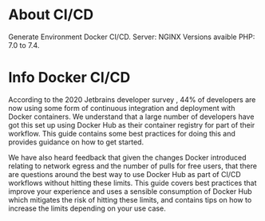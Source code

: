 # About CI/CD

Generate Environment Docker CI/CD.
Server: NGINX
Versions avaible PHP: 7.0 to 7.4.

# Info Docker CI/CD

According to the 2020 Jetbrains developer survey , 44% of developers are now using some form of continuous integration and deployment with Docker containers. We understand that a large number of developers have got this set up using Docker Hub as their container registry for part of their workflow. This guide contains some best practices for doing this and provides guidance on how to get started.

We have also heard feedback that given the changes Docker introduced relating to network egress and the number of pulls for free users, that there are questions around the best way to use Docker Hub as part of CI/CD workflows without hitting these limits. This guide covers best practices that improve your experience and uses a sensible consumption of Docker Hub which mitigates the risk of hitting these limits, and contains tips on how to increase the limits depending on your use case.



